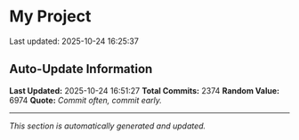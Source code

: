 # My Project


Last updated: 2025-10-24 16:25:37













































































































































































































































































































































































































































































































































































































































































































































































































































































































































































































































































































































































































































































































































































































































































































































































































































































































































































































































































































































































































































































































































































































































































































































































































































































































































































































































































































































































































































































## Auto-Update Information

**Last Updated:** 2025-10-24 16:51:27
**Total Commits:** 2374
**Random Value:** 6974
**Quote:** _Commit often, commit early._

---
_This section is automatically generated and updated._